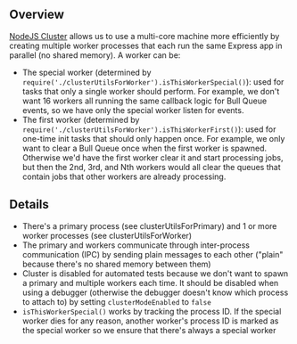 ## Overview
[NodeJS Cluster](https://nodejs.org/api/cluster.html) allows us to use a multi-core machine more efficiently by creating multiple worker processes that each run the same Express app in parallel (no shared memory). A worker can be:
* The special worker (determined by `require('./clusterUtilsForWorker').isThisWorkerSpecial()`): used for tasks that only a single worker should perform. For example, we don't want 16 workers all running the same callback logic for Bull Queue events, so we have only the special worker listen for events.
* The first worker (determined by `require('./clusterUtilsForWorker').isThisWorkerFirst()`): used for one-time init tasks that should only happen once. For example, we only want to clear a Bull Queue once when the first worker is spawned. Otherwise we'd have the first worker clear it and start processing jobs, but then the 2nd, 3rd, and Nth workers would all clear the queues that contain jobs that other workers are already processing.

## Details
* There's a primary process (see clusterUtilsForPrimary) and 1 or more worker processes (see clusterUtilsForWorker)
* The primary and workers communicate through inter-process communication (IPC) by sending plain messages to each other ("plain" because there's no shared memory between them)
* Cluster is disabled for automated tests because we don't want to spawn a primary and multiple workers each time. It should be disabled when using a debugger (otherwise the debugger doesn't know which process to attach to) by setting `clusterModeEnabled` to `false`
* `isThisWorkerSpecial()` works by tracking the process ID. If the special worker dies for any reason, another worker's process ID is marked as the special worker so we ensure that there's always a special worker